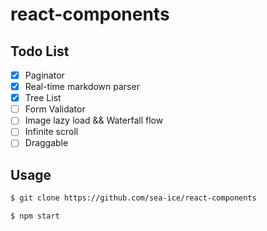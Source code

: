 # react-components

## Todo List

- [x] Paginator
- [x] Real-time markdown parser
- [x] Tree List
- [ ] Form Validator
- [ ] Image lazy load && Waterfall flow
- [ ] Infinite scroll
- [ ] Draggable

## Usage

```bash
$ git clone https://github.com/sea-ice/react-components

$ npm start
```
